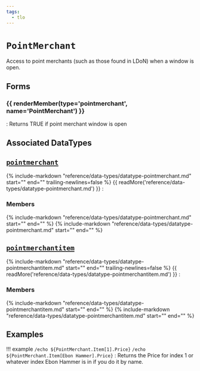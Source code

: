 ```yaml
---
tags:
  - tlo
---
```

# `PointMerchant`

<!--tlo-desc-start-->
Access to point merchants (such as those found in LDoN) when a window is open.
<!--tlo-desc-end-->

## Forms
<!--tlo-forms-start-->
### {{ renderMember(type='pointmerchant', name='PointMerchant') }}

:   Returns TRUE if point merchant window is open

<!--tlo-forms-end-->

## Associated DataTypes
<!--tlo-datatypes-start-->
## [`pointmerchant`](../data-types/datatype-pointmerchant.md)
{% include-markdown "reference/data-types/datatype-pointmerchant.md" start="<!--dt-desc-start-->" end="<!--dt-desc-end-->" trailing-newlines=false %} {{ readMore('reference/data-types/datatype-pointmerchant.md') }}
:    <h3>Members</h3>
    {% include-markdown "reference/data-types/datatype-pointmerchant.md" start="<!--dt-members-start-->" end="<!--dt-members-end-->" %}
    {% include-markdown "reference/data-types/datatype-pointmerchant.md" start="<!--dt-linkrefs-start-->" end="<!--dt-linkrefs-end-->" %}


## [`pointmerchantitem`](../data-types/datatype-pointmerchantitem.md)
{% include-markdown "reference/data-types/datatype-pointmerchantitem.md" start="<!--dt-desc-start-->" end="<!--dt-desc-end-->" trailing-newlines=false %} {{ readMore('reference/data-types/datatype-pointmerchantitem.md') }}
:    <h3>Members</h3>
    {% include-markdown "reference/data-types/datatype-pointmerchantitem.md" start="<!--dt-members-start-->" end="<!--dt-members-end-->" %}
    {% include-markdown "reference/data-types/datatype-pointmerchantitem.md" start="<!--dt-linkrefs-start-->" end="<!--dt-linkrefs-end-->" %}
    <!--tlo-datatypes-end-->

## Examples

!!! example
    `/echo ${PointMerchant.Item[1].Price}`
    `/echo ${PointMerchant.Item[Ebon Hammer].Price}`
    : Returns the Price for index 1 or whatever index Ebon Hammer is in if you do it by name.

<!--tlo-linkrefs-start-->
[pointmerchant]: ../data-types/datatype-pointmerchant.md
<!--tlo-linkrefs-end-->